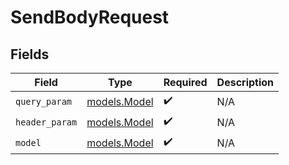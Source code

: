 # SendBodyRequest


## Fields

| Field                              | Type                               | Required                           | Description                        |
| ---------------------------------- | ---------------------------------- | ---------------------------------- | ---------------------------------- |
| `query_param`                      | [models.Model](../models/model.md) | :heavy_check_mark:                 | N/A                                |
| `header_param`                     | [models.Model](../models/model.md) | :heavy_check_mark:                 | N/A                                |
| `model`                            | [models.Model](../models/model.md) | :heavy_check_mark:                 | N/A                                |
